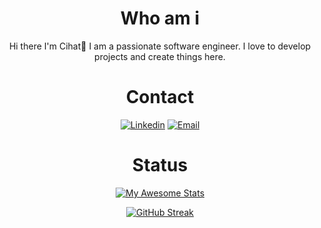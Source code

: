 <div align="center">
<h1>Who am i</h1>
Hi there I'm Cihat👋
I am a passionate software engineer. I love to develop projects and create things here.
<br>
<h1>Contact</h1>
<a href="https://www.linkedin.com/in/cihat-%C5%9Fenel-a9231b6b/"><img title="Linkedin" src="https://img.shields.io/badge/-Linkedin-c14438?style=flat-square&logo=Linkedin&logoColor=white&link=https://www.linkedin.com/in/cihat-%C5%9Fenel-a9231b6b/"></a>
<a href="mailto:cihatsenell@gmail.com">
<img title="Email" 
src="https://img.shields.io/badge/-cihatsenell@gmail.com-c14438?style=flat-square&logo=Gmail&logoColor=white&link=mailto:cihatsenell@gmail.com">
</a>
<h1>Status</h1>
 <div align="center">

<!-- [![Top Langs](https://github-readme-stats.vercel.app/api/top-langs/?username=cihatsnl34&layout=compact&theme=vision-friendly-dark)](https://github.com/anuraghazra/github-readme-stats) -->

[![My Awesome Stats](https://awesome-github-stats.azurewebsites.net/user-stats/cihatsnl34?cardType=level&theme=dark&preferLogin=true&Background=000000)](https://git.io/awesome-stats-card)

[![GitHub Streak](http://github-readme-streak-stats.herokuapp.com?user=cihatsnl34&theme=dark&background=000000)](https://git.io/streak-stats)

</div>




 <!-- <div  align="center"> <img src="https://activity-graph.herokuapp.com/graph?username=cihatsnl34&theme=xcode" /></div>-->
<!--<div  align="center"> <img src="https://github.com/cihatsnl34/cihatsnl34/blob/output/github-contribution-grid-snake.svg" /></div>-->
<!--
**cihatsnl34/cihatsnl34** is a ✨ _special_ ✨ repository because its `README.md` (this file) appears on your GitHub profile.

Here are some ideas to get you started:

- 🔭 I’m currently working on ...
- 🌱 I’m currently learning ...
- 👯 I’m looking to collaborate on ...
- 🤔 I’m looking for help with ...
- 💬 Ask me about ...
- 📫 How to reach me: ...
- 😄 Pronouns: ...
- ⚡ Fun fact: ...
-->
